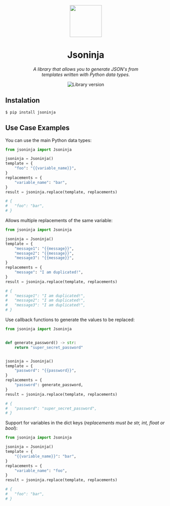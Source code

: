 <div align="center">
	<p>
        <img src="https://em-content.zobj.net/thumbs/240/apple/354/ninja_1f977.png" width="100px">
    </p>
	<h1>Jsoninja</h1>
    <p>
        <em>
            A library that allows you to generate JSON's from
            <br/>
            templates written with Python data types.
        </em>
    </p>
    <p>
        <img src="https://img.shields.io/pypi/v/jsoninja?label=Version" alt="Library version">
    </p>
</div>

## Instalation

```
$ pip install jsoninja
```

## Use Case Examples

You can use the main Python data types:

```python
from jsoninja import Jsoninja

jsoninja = Jsoninja()
template = {
    "foo": "{{variable_name}}",
}
replacements = {
    "variable_name": "bar",
}
result = jsoninja.replace(template, replacements)

# {
#   "foo": "bar",
# }
```

Allows multiple replacements of the same variable:

```python
from jsoninja import Jsoninja

jsoninja = Jsoninja()
template = {
    "message1": "{{message}}",
    "message2": "{{message}}",
    "message3": "{{message}}",
}
replacements = {
    "message": "I am duplicated!",
}
result = jsoninja.replace(template, replacements)

# {
#   "message1": "I am duplicated!",
#   "message2": "I am duplicated!",
#   "message3": "I am duplicated!",
# }
```

Use callback functions to generate the values to be replaced:

```python
from jsoninja import Jsoninja


def generate_password() -> str:
    return "super_secret_password"


jsoninja = Jsoninja()
template = {
    "password": "{{password}}",
}
replacements = {
    "password": generate_password,
}
result = jsoninja.replace(template, replacements)

# {
#   "password": "super_secret_password",
# }
```

Support for variables in the dict keys (_replacements must be str, int, float or bool_):

```python
from jsoninja import Jsoninja

jsoninja = Jsoninja()
template = {
    "{{variable_name}}": "bar",
}
replacements = {
    "variable_name": "foo",
}
result = jsoninja.replace(template, replacements)

# {
#   "foo": "bar",
# }
```
